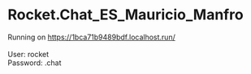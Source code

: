 # Rocket.Chat_ES_Mauricio_Manfro

Running on https://1bca71b9489bdf.localhost.run/
<br><br>
User: rocket
<br>
Password: .chat
